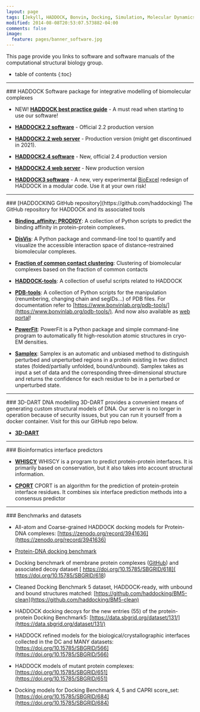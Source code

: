 ```yaml
---
layout: page
tags: [Jekyll, HADDOCK, Bonvin, Docking, Simulation, Molecular Dynamics, Structural Biology, Computational Biology, Modelling, Protein Structure]
modified: 2014-08-08T20:53:07.573882-04:00
comments: false
image:
  feature: pages/banner_software.jpg
---
```


This page provide you links to software and software manuals of the computational structural biology group.

* table of contents
{:toc}


<HR>
### HADDOCK
  Software package for integrative modelling of biomolecular complexes
  
  * NEW! [**HADDOCK best practice guide**](/software/bpg) - A must read when starting to use our software!
  
  * [**HADDOCK2.2 software**](/software/haddock2.2/) - Official 2.2 production version
  
  * [**HADDOCK2.2 web server**](https://alcazar.science.uu.nl/enmr/services/HADDOCK2.2) -  Production version (might get discontinued in 2021).

  * [**HADDOCK2.4 software**](/software/haddock2.4/) - New, official 2.4 production version

  * [**HADDOCK2.4 web server**](https://wenmr.science.uu.nl/haddock2.4/) - New production version
  
  * [**HADDOCK3 software**](/software/haddock3) - A new, very experimental [BioExcel](https://www.bioexcel.eu) redesign of HADDOCK in a modular code. Use it at your own risk!

<HR>
### [HADDOCKING GitHub repository](https://github.com/haddocking)
  The GitHub repository for HADDOCK and its associated tools

  * [**Binding_affinity: PRODIGY**](https://github.com/haddocking/binding_affinity):
  A collection of Python scripts to predict the binding affinity in protein-protein complexes.

  * [**DisVis**](https://github.com/haddocking/disvis):
  A Python package and command-line tool to quantify and visualize the accessible interaction space of distance-restrained biomolecular complexes.

  * [**Fraction of common contact clustering**](https://github.com/haddocking/fcc):
  Clustering of biomolecular complexes based on the fraction of common contacts

  * [**HADDOCK-tools**](https://github.com/haddocking/haddock-tools):
  A collection of useful scripts related to HADDOCK

  * [**PDB-tools**](https://github.com/haddocking/pdb-tools):
  A collection of Python scripts for the manipulation (renumbering, changing chain and segIDs...) of PDB files.
  For documentation refer to [https://www.bonvinlab.org/pdb-tools/](https://www.bonvinlab.org/pdb-tools/).
  And now also available as [web portal](https://wenmr.science.uu.nl/pdbtools)!

  * [**PowerFit**](https://github.com/haddocking/powerfit):
  PowerFit is a Python package and simple command-line program to automatically fit high-resolution atomic structures in cryo-EM densities.

  * [**Samplex**](https://github.com/haddocking/samplex):
  Samplex is an automatic and unbiased method to distinguish perturbed and unperturbed regions in a protein existing in two distinct states (folded/partially unfolded, bound/unbound). Samplex takes as input a set of data and the corresponding three-dimensional structure and returns the confidence for each residue to be in a perturbed or unperturbed state.

<HR>
### 3D-DART DNA modelling
  3D-DART provides a convenient means of generating custom structural models of DNA. Our server is no longer in operation because of security issues, but you can run it yourself from a docker container. Visit for this our GitHub repo below.

  * [**3D-DART**](https://github.com/haddocking/3D-DART-server/)

<HR>
### Bioinformatics interface predictors

  * [**WHISCY**](https://nmr.chem.uu.nl/Software/whiscy/index.html)
  WHISCY is a program to predict protein-protein interfaces. It is primarily based on conservation, but it also takes into account structural information.

  * [**CPORT**](https://alcazar.science.uu.nl/services/CPORT)
  CPORT is an algorithm for the prediction of protein-protein interface residues. It combines six interface prediction methods into a consensus predictor
<HR>
### Benchmarks and datasets

* All-atom and Coarse-grained HADDOCK docking models for Protein-DNA complexes: [https://zenodo.org/record/3941636](https://zenodo.org/record/3941636)

* [Protein-DNA docking benchmark](https://github.com/haddocking/Prot-DNABenchmark)

* Docking benchmark of membrane protein complexes ([GitHub](https://github.com/haddocking/MemCplxDB)) and associated decoy dataset [ https://doi.org/10.15785/SBGRID/618]( https://doi.org/10.15785/SBGRID/618)

* Cleaned Docking Benchmark 5 dataset, HADDOCK-ready, with unbound and bound structures matched: [https://github.com/haddocking/BM5-clean](https://github.com/haddocking/BM5-clean)

* HADDOCK docking decoys for the new entries (55) of the protein-protein Docking Benchmark5: [https://data.sbgrid.org/dataset/131/](https://data.sbgrid.org/dataset/131/)

* HADDOCK refined models for the biological/crystallographic interfaces collected in the DC and MANY datasets: [https://doi.org/10.15785/SBGRID/566](https://doi.org/10.15785/SBGRID/566)

* HADDOCK models of mutant protein complexes: [https://doi.org/10.15785/SBGRID/651](https://doi.org/10.15785/SBGRID/651)

* Docking models for Docking Benchmark 4, 5 and CAPRI score_set: [https://doi.org/10.15785/SBGRID/684](https://doi.org/10.15785/SBGRID/684)
